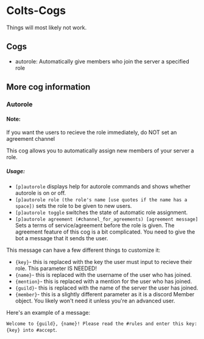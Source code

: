 # Colts-Cogs
Things will most likely not work.


## Cogs
- autorole:       Automatically give members who join the server a specified role</li>


## More cog information
### Autorole
#### Note:
If you want the users to recieve the role immediately, do NOT set an agreement channel

This cog allows you to automatically assign new members of your server a role.
##### Usage:
- `[p]autorole` displays help for autorole commands and shows whether autorole is on or off.
- `[p]autorole role (the role's name [use quotes if the name has a space])` sets the role to be given to new users.
- `[p]autorole toggle` switches the state of automatic role assignment.
- `[p]autorole agreement (#channel_for_agreements) [agreement message]` Sets a terms of service/agreement before the role is given.
The agreement feature of this cog is a bit complicated. You need to give the bot a message that it sends the user.

This message can have a few different things to customize it:

- `{key}`- this is replaced with the key the user must input to recieve their role. This parameter IS NEEDED!</li>
- `{name}`- this is replaced with the username of the user who has joined.</li>
- `{mention}`- this is replaced with a mention for the user who has joined.</li>
- `{guild}`- this is replaced with the name of the server the user has joined.</li>
- `{member}`- this is a slightly different parameter as it is a discord Member object. You likely won't need it unless you're an advanced user.

Here's an example of a message:

`Welcome to {guild}, {name}! Please read the #rules and enter this key: {key} into #accept`.

